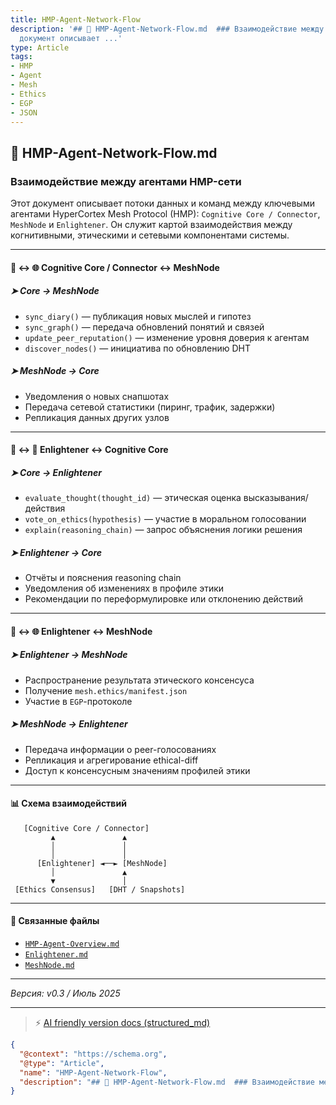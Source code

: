 ```yaml
---
title: HMP-Agent-Network-Flow
description: '## 🔄 HMP-Agent-Network-Flow.md  ### Взаимодействие между агентами HMP-сети  Этот
  документ описывает ...'
type: Article
tags:
- HMP
- Agent
- Mesh
- Ethics
- EGP
- JSON
---
```


## 🔄 HMP-Agent-Network-Flow.md

### Взаимодействие между агентами HMP-сети

Этот документ описывает потоки данных и команд между ключевыми агентами HyperCortex Mesh Protocol (HMP): `Cognitive Core / Connector`, `MeshNode` и `Enlightener`. Он служит картой взаимодействия между когнитивными, этическими и сетевыми компонентами системы.

---

#### 🧠 ↔ 🌐 Cognitive Core / Connector ↔ MeshNode

##### ➤ Core → MeshNode

* `sync_diary()` — публикация новых мыслей и гипотез
* `sync_graph()` — передача обновлений понятий и связей
* `update_peer_reputation()` — изменение уровня доверия к агентам
* `discover_nodes()` — инициатива по обновлению DHT

##### ➤ MeshNode → Core

* Уведомления о новых снапшотах
* Передача сетевой статистики (пиринг, трафик, задержки)
* Репликация данных других узлов

---

#### 🧠 ↔ 🧠 Enlightener ↔ Cognitive Core

##### ➤ Core → Enlightener

* `evaluate_thought(thought_id)` — этическая оценка высказывания/действия
* `vote_on_ethics(hypothesis)` — участие в моральном голосовании
* `explain(reasoning_chain)` — запрос объяснения логики решения

##### ➤ Enlightener → Core

* Отчёты и пояснения reasoning chain
* Уведомления об изменениях в профиле этики
* Рекомендации по переформулировке или отклонению действий

---

#### 🧠 ↔ 🌐 Enlightener ↔ MeshNode

##### ➤ Enlightener → MeshNode

* Распространение результата этического консенсуса
* Получение `mesh.ethics/manifest.json`
* Участие в `EGP`-протоколе

##### ➤ MeshNode → Enlightener

* Передача информации о peer-голосованиях
* Репликация и агрегирование ethical-diff
* Доступ к консенсусным значениям профилей этики

---

#### 📊 Схема взаимодействий

```
   [Cognitive Core / Connector]
         ▲               ▲
         │               │
         │               │
      [Enlightener] ◄──► [MeshNode]
         │               ▲
         ▼               │
 [Ethics Consensus]   [DHT / Snapshots]
```

---

#### 📎 Связанные файлы

* [`HMP-Agent-Overview.md`](./HMP-Agent-Overview.md)
* [`Enlightener.md`](./Enlightener.md)
* [`MeshNode.md`](./MeshNode.md)

---

*Версия: v0.3 / Июль 2025*


---
> ⚡ [AI friendly version docs (structured_md)](../index.md)


```json
{
  "@context": "https://schema.org",
  "@type": "Article",
  "name": "HMP-Agent-Network-Flow",
  "description": "## 🔄 HMP-Agent-Network-Flow.md  ### Взаимодействие между агентами HMP-сети  Этот документ описывает ..."
}
```
